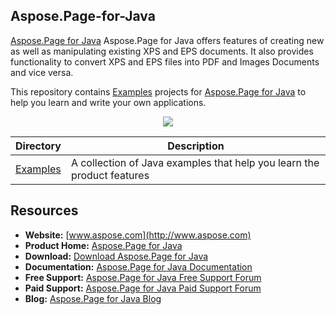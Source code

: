 ## Aspose.Page-for-Java

[Aspose.Page for Java](http://https://products.aspose.com/page/net) Aspose.Page for Java offers features of creating new as well as manipulating existing XPS and EPS documents. It also provides functionality to convert XPS and EPS files into PDF and Images Documents and vice versa.

This repository contains [Examples](Examples) projects for [Aspose.Page for Java](http://https://products.aspose.com/page/net) to help you learn and write your own applications.

<p align="center">

  <a title="Download complete Aspose.Page for Java source code" href="https://github.com/aspose-page/Aspose.Page-for-Java/archive/master.zip">
	<img src="https://raw.github.com/AsposeExamples/java-examples-dashboard/master/images/downloadZip-Button-Large.png" />
  </a>
</p>

Directory | Description
--------- | -----------
[Examples](Examples)  | A collection of Java examples that help you learn the product features

## Resources

+ **Website:** [www.aspose.com](http://www.aspose.com)
+ **Product Home:** [Aspose.Page for Java](https://products.aspose.com/page/java)
+ **Download:** [Download Aspose.Page for Java](https://repository.aspose.com/webapp/#/artifacts/browse/tree/General/repo/com/aspose/aspose-page)
+ **Documentation:** [Aspose.Page for Java Documentation](https://docs.aspose.com/display/pagejava/Home)
+ **Free Support:** [Aspose.Page for Java Free Support Forum](https://forum.aspose.com/c/page)
+ **Paid Support:** [Aspose.Page for Java Paid Support Forum](https://helpdesk.aspose.com/)
+ **Blog:** [Aspose.Page for Java Blog](https://blog.aspose.com/category/page/)
